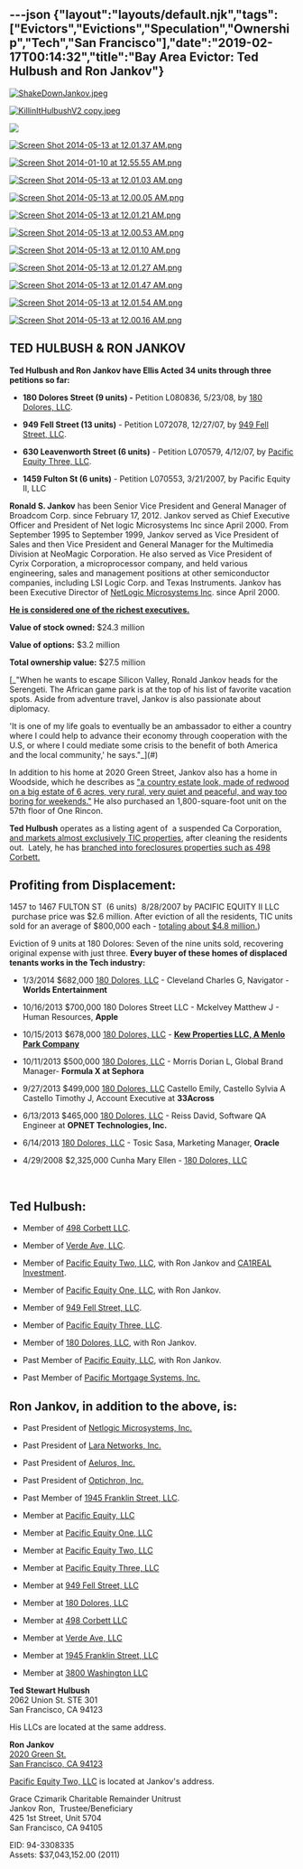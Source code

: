 ---json
{"layout":"layouts/default.njk","tags":["Evictors","Evictions","Speculation","Ownership","Tech","San Francisco"],"date":"2019-02-17T00:14:32","title":"Bay Area Evictor: Ted Hulbush and Ron Jankov"}
---

[![ShakeDownJankov.jpeg](https://images.squarespace-cdn.com/content/v1/52b7d7a6e4b0b3e376ac8ea2/1403804424636-WL6FR5EAU9712UP9ME7T/ke17ZwdGBToddI8pDm48kNnTBge4Cqbf0CHeyOlbDEBZw-zPPgdn4jUwVcJE1ZvWhcwhEtWJXoshNdA9f1qD7Xj1nVWs2aaTtWBneO2WM-t68JmFTiKHPvT-Un8KXAALmW_5Z8CKpZukhjUYF2S_Aw/ShakeDownJankov.jpeg)](https://images.squarespace-cdn.com/content/v1/52b7d7a6e4b0b3e376ac8ea2/1403804424636-WL6FR5EAU9712UP9ME7T/ke17ZwdGBToddI8pDm48kNnTBge4Cqbf0CHeyOlbDEBZw-zPPgdn4jUwVcJE1ZvWhcwhEtWJXoshNdA9f1qD7Xj1nVWs2aaTtWBneO2WM-t68JmFTiKHPvT-Un8KXAALmW_5Z8CKpZukhjUYF2S_Aw/ShakeDownJankov.jpeg) 

[![KillinItHulbushV2 copy.jpeg](https://images.squarespace-cdn.com/content/v1/52b7d7a6e4b0b3e376ac8ea2/1403804094302-8G07VFWNG6X5AXKEVHAO/ke17ZwdGBToddI8pDm48kNnTBge4Cqbf0CHeyOlbDEBZw-zPPgdn4jUwVcJE1ZvWhcwhEtWJXoshNdA9f1qD7Xj1nVWs2aaTtWBneO2WM-t68JmFTiKHPvT-Un8KXAALmW_5Z8CKpZukhjUYF2S_Aw/KillinItHulbushV2+copy.jpeg)](https://images.squarespace-cdn.com/content/v1/52b7d7a6e4b0b3e376ac8ea2/1403804094302-8G07VFWNG6X5AXKEVHAO/ke17ZwdGBToddI8pDm48kNnTBge4Cqbf0CHeyOlbDEBZw-zPPgdn4jUwVcJE1ZvWhcwhEtWJXoshNdA9f1qD7Xj1nVWs2aaTtWBneO2WM-t68JmFTiKHPvT-Un8KXAALmW_5Z8CKpZukhjUYF2S_Aw/KillinItHulbushV2+copy.jpeg) 

![](https://images.squarespace-cdn.com/content/v1/52b7d7a6e4b0b3e376ac8ea2/1389342489259-688SGYECJBZ1724XTTU3/ke17ZwdGBToddI8pDm48kNKU_v8gJAcxDrmB-soKvj1Zw-zPPgdn4jUwVcJE1ZvWEtT5uBSRWt4vQZAgTJucoTqqXjS3CfNDSuuf31e0tVH7wdpQi_gwH_-rfgB8xc3aCDYU5QsKfHvKofLxtwAwA5XleA9PsoOHujT9UMkA80c/image-asset.jpeg)

[![Screen Shot 2014-05-13 at 12.01.37 AM.png](https://images.squarespace-cdn.com/content/v1/52b7d7a6e4b0b3e376ac8ea2/1399964226993-CGPUQASLUIJNIVD9HDPV/ke17ZwdGBToddI8pDm48kH_w7pAktLu-TFTs0xYjTo5Zw-zPPgdn4jUwVcJE1ZvWEtT5uBSRWt4vQZAgTJucoTqqXjS3CfNDSuuf31e0tVE1-1iKK5_dOgiggs89HkYFr8_00jTSuwLBUmGD1vPZJRur-lC0WofN0YB1wFg-ZW0/Screen+Shot+2014-05-13+at+12.01.37+AM.png)](https://images.squarespace-cdn.com/content/v1/52b7d7a6e4b0b3e376ac8ea2/1399964226993-CGPUQASLUIJNIVD9HDPV/ke17ZwdGBToddI8pDm48kH_w7pAktLu-TFTs0xYjTo5Zw-zPPgdn4jUwVcJE1ZvWEtT5uBSRWt4vQZAgTJucoTqqXjS3CfNDSuuf31e0tVE1-1iKK5_dOgiggs89HkYFr8_00jTSuwLBUmGD1vPZJRur-lC0WofN0YB1wFg-ZW0/Screen+Shot+2014-05-13+at+12.01.37+AM.png) 

[![Screen Shot 2014-01-10 at 12.55.55 AM.png](https://images.squarespace-cdn.com/content/v1/52b7d7a6e4b0b3e376ac8ea2/1389344108271-X8AYCZ1SLBGNYU7ZB1HU/ke17ZwdGBToddI8pDm48kFQoWRYz46N3NqqfcilyduVZw-zPPgdn4jUwVcJE1ZvWQUxwkmyExglNqGp0IvTJZUJFbgE-7XRK3dMEBRBhUpx9evmCem6I_VVMRZ6RPV7zXy0oA055YxN4ajfBoMyt2vW8KmZlII2d5OwbTghVNic/Screen+Shot+2014-01-10+at+12.55.55+AM.png)](https://images.squarespace-cdn.com/content/v1/52b7d7a6e4b0b3e376ac8ea2/1389344108271-X8AYCZ1SLBGNYU7ZB1HU/ke17ZwdGBToddI8pDm48kFQoWRYz46N3NqqfcilyduVZw-zPPgdn4jUwVcJE1ZvWQUxwkmyExglNqGp0IvTJZUJFbgE-7XRK3dMEBRBhUpx9evmCem6I_VVMRZ6RPV7zXy0oA055YxN4ajfBoMyt2vW8KmZlII2d5OwbTghVNic/Screen+Shot+2014-01-10+at+12.55.55+AM.png) 

[![Screen Shot 2014-05-13 at 12.01.03 AM.png](https://images.squarespace-cdn.com/content/v1/52b7d7a6e4b0b3e376ac8ea2/1399964217183-QPM0127DI3RBP6S2T2XW/ke17ZwdGBToddI8pDm48kL3Bs4YsTudgoSckTOHh-2pZw-zPPgdn4jUwVcJE1ZvWQUxwkmyExglNqGp0IvTJZUJFbgE-7XRK3dMEBRBhUpxIwtOGgwkxkRPjMY3RrLezbxE6evCKSFoZH8M0Lq7z448rVsv4G-BGqJCV14Nswvk/Screen+Shot+2014-05-13+at+12.01.03+AM.png)](https://images.squarespace-cdn.com/content/v1/52b7d7a6e4b0b3e376ac8ea2/1399964217183-QPM0127DI3RBP6S2T2XW/ke17ZwdGBToddI8pDm48kL3Bs4YsTudgoSckTOHh-2pZw-zPPgdn4jUwVcJE1ZvWQUxwkmyExglNqGp0IvTJZUJFbgE-7XRK3dMEBRBhUpxIwtOGgwkxkRPjMY3RrLezbxE6evCKSFoZH8M0Lq7z448rVsv4G-BGqJCV14Nswvk/Screen+Shot+2014-05-13+at+12.01.03+AM.png) 

[![Screen Shot 2014-05-13 at 12.00.05 AM.png](https://images.squarespace-cdn.com/content/v1/52b7d7a6e4b0b3e376ac8ea2/1399964109121-40KAC109SL3M2OKD7SAW/ke17ZwdGBToddI8pDm48kInsAYXub6uj0tEyi04NLUZZw-zPPgdn4jUwVcJE1ZvWhcwhEtWJXoshNdA9f1qD7ewC-od9ZuPSBWOQvaZcUlZNYQBrxnfns34_zYSMrmW_eb2IZfD_aTl2kdnc90ojTA/Screen+Shot+2014-05-13+at+12.00.05+AM.png)](https://images.squarespace-cdn.com/content/v1/52b7d7a6e4b0b3e376ac8ea2/1399964109121-40KAC109SL3M2OKD7SAW/ke17ZwdGBToddI8pDm48kInsAYXub6uj0tEyi04NLUZZw-zPPgdn4jUwVcJE1ZvWhcwhEtWJXoshNdA9f1qD7ewC-od9ZuPSBWOQvaZcUlZNYQBrxnfns34_zYSMrmW_eb2IZfD_aTl2kdnc90ojTA/Screen+Shot+2014-05-13+at+12.00.05+AM.png) 

[![Screen Shot 2014-05-13 at 12.01.21 AM.png](https://images.squarespace-cdn.com/content/v1/52b7d7a6e4b0b3e376ac8ea2/1399964222356-1EPJYNTR1Q9ONEX11EBJ/ke17ZwdGBToddI8pDm48kORRdmyufXoRrvnKd9ihAIlZw-zPPgdn4jUwVcJE1ZvWQUxwkmyExglNqGp0IvTJZUJFbgE-7XRK3dMEBRBhUpxvH-iIQgvzMgMrofGKTnfiDvQGsdLrfkxaMSZP1M5mUmd4XqcjYgMri28avKCxyj8/Screen+Shot+2014-05-13+at+12.01.21+AM.png)](https://images.squarespace-cdn.com/content/v1/52b7d7a6e4b0b3e376ac8ea2/1399964222356-1EPJYNTR1Q9ONEX11EBJ/ke17ZwdGBToddI8pDm48kORRdmyufXoRrvnKd9ihAIlZw-zPPgdn4jUwVcJE1ZvWQUxwkmyExglNqGp0IvTJZUJFbgE-7XRK3dMEBRBhUpxvH-iIQgvzMgMrofGKTnfiDvQGsdLrfkxaMSZP1M5mUmd4XqcjYgMri28avKCxyj8/Screen+Shot+2014-05-13+at+12.01.21+AM.png) 

[![Screen Shot 2014-05-13 at 12.00.53 AM.png](https://images.squarespace-cdn.com/content/v1/52b7d7a6e4b0b3e376ac8ea2/1399964217661-XN56FAKG0CRNCPYDL4XU/ke17ZwdGBToddI8pDm48kBnzO5piRc4ZguYKvwml0ltZw-zPPgdn4jUwVcJE1ZvWQUxwkmyExglNqGp0IvTJZUJFbgE-7XRK3dMEBRBhUpz5FU5CoRHuu6m4JDe_3gbf5uL33Dj4mfrljydcmNuGzrIaMF5tq-cBiGEXTSwt8bU/Screen+Shot+2014-05-13+at+12.00.53+AM.png)](https://images.squarespace-cdn.com/content/v1/52b7d7a6e4b0b3e376ac8ea2/1399964217661-XN56FAKG0CRNCPYDL4XU/ke17ZwdGBToddI8pDm48kBnzO5piRc4ZguYKvwml0ltZw-zPPgdn4jUwVcJE1ZvWQUxwkmyExglNqGp0IvTJZUJFbgE-7XRK3dMEBRBhUpz5FU5CoRHuu6m4JDe_3gbf5uL33Dj4mfrljydcmNuGzrIaMF5tq-cBiGEXTSwt8bU/Screen+Shot+2014-05-13+at+12.00.53+AM.png) 

[![Screen Shot 2014-05-13 at 12.01.10 AM.png](https://images.squarespace-cdn.com/content/v1/52b7d7a6e4b0b3e376ac8ea2/1399964222541-1LD424GOHX2BMUCXKW4A/ke17ZwdGBToddI8pDm48kDKRsZKoaJOR-n9ftNrRTYdZw-zPPgdn4jUwVcJE1ZvWEtT5uBSRWt4vQZAgTJucoTqqXjS3CfNDSuuf31e0tVHaUBZv3PYSGruJc5_W4oIuQVudUmcnqTHCnqfGKXtlXJu3E9Ef3XsXP1C_826c-iU/Screen+Shot+2014-05-13+at+12.01.10+AM.png)](https://images.squarespace-cdn.com/content/v1/52b7d7a6e4b0b3e376ac8ea2/1399964222541-1LD424GOHX2BMUCXKW4A/ke17ZwdGBToddI8pDm48kDKRsZKoaJOR-n9ftNrRTYdZw-zPPgdn4jUwVcJE1ZvWEtT5uBSRWt4vQZAgTJucoTqqXjS3CfNDSuuf31e0tVHaUBZv3PYSGruJc5_W4oIuQVudUmcnqTHCnqfGKXtlXJu3E9Ef3XsXP1C_826c-iU/Screen+Shot+2014-05-13+at+12.01.10+AM.png) 

[![Screen Shot 2014-05-13 at 12.01.27 AM.png](https://images.squarespace-cdn.com/content/v1/52b7d7a6e4b0b3e376ac8ea2/1399964225509-GX1V7UPAP5UA37RLRH0R/ke17ZwdGBToddI8pDm48kAOMR1D2pmOAu7CPHI2V4aRZw-zPPgdn4jUwVcJE1ZvWhcwhEtWJXoshNdA9f1qD7aWTft8W2mJ3MMBYfzdTZ2whGclOlrVTLqKsnuWgQQoXGPoa1uM1UpEEZmhBKPid3g/Screen+Shot+2014-05-13+at+12.01.27+AM.png)](https://images.squarespace-cdn.com/content/v1/52b7d7a6e4b0b3e376ac8ea2/1399964225509-GX1V7UPAP5UA37RLRH0R/ke17ZwdGBToddI8pDm48kAOMR1D2pmOAu7CPHI2V4aRZw-zPPgdn4jUwVcJE1ZvWhcwhEtWJXoshNdA9f1qD7aWTft8W2mJ3MMBYfzdTZ2whGclOlrVTLqKsnuWgQQoXGPoa1uM1UpEEZmhBKPid3g/Screen+Shot+2014-05-13+at+12.01.27+AM.png) 

[![Screen Shot 2014-05-13 at 12.01.47 AM.png](https://images.squarespace-cdn.com/content/v1/52b7d7a6e4b0b3e376ac8ea2/1399964235197-ULTSYAZ737TRS9MVIHGH/ke17ZwdGBToddI8pDm48kJKCXXqhwZ7M0vjAtdUIr1pZw-zPPgdn4jUwVcJE1ZvWEtT5uBSRWt4vQZAgTJucoTqqXjS3CfNDSuuf31e0tVFt7FDLw7F3xonnXms2smBdq4HuVPbLSaWBM2g9d9b5S-87Nsj43NRAr6WuWZv5DKs/Screen+Shot+2014-05-13+at+12.01.47+AM.png)](https://images.squarespace-cdn.com/content/v1/52b7d7a6e4b0b3e376ac8ea2/1399964235197-ULTSYAZ737TRS9MVIHGH/ke17ZwdGBToddI8pDm48kJKCXXqhwZ7M0vjAtdUIr1pZw-zPPgdn4jUwVcJE1ZvWEtT5uBSRWt4vQZAgTJucoTqqXjS3CfNDSuuf31e0tVFt7FDLw7F3xonnXms2smBdq4HuVPbLSaWBM2g9d9b5S-87Nsj43NRAr6WuWZv5DKs/Screen+Shot+2014-05-13+at+12.01.47+AM.png) 

[![Screen Shot 2014-05-13 at 12.01.54 AM.png](https://images.squarespace-cdn.com/content/v1/52b7d7a6e4b0b3e376ac8ea2/1399964232339-G1TAB0S6QI5VUQ3RNGCR/ke17ZwdGBToddI8pDm48kOSFZU3QYtz1crWsXAKGowtZw-zPPgdn4jUwVcJE1ZvWEtT5uBSRWt4vQZAgTJucoTqqXjS3CfNDSuuf31e0tVETHie3enEC3MQ9szkEXnGJaJideSHxi-uDjgfWCo7rGmQ6l2WM7tn7mqHTODzkmeM/Screen+Shot+2014-05-13+at+12.01.54+AM.png)](https://images.squarespace-cdn.com/content/v1/52b7d7a6e4b0b3e376ac8ea2/1399964232339-G1TAB0S6QI5VUQ3RNGCR/ke17ZwdGBToddI8pDm48kOSFZU3QYtz1crWsXAKGowtZw-zPPgdn4jUwVcJE1ZvWEtT5uBSRWt4vQZAgTJucoTqqXjS3CfNDSuuf31e0tVETHie3enEC3MQ9szkEXnGJaJideSHxi-uDjgfWCo7rGmQ6l2WM7tn7mqHTODzkmeM/Screen+Shot+2014-05-13+at+12.01.54+AM.png) 

[![Screen Shot 2014-05-13 at 12.00.16 AM.png](https://images.squarespace-cdn.com/content/v1/52b7d7a6e4b0b3e376ac8ea2/1399964104670-AMJ3ZHLS9ZHFKQHOPNHE/ke17ZwdGBToddI8pDm48kI8gvuRMOHC1YgSZ2DQTzL5Zw-zPPgdn4jUwVcJE1ZvWEtT5uBSRWt4vQZAgTJucoTqqXjS3CfNDSuuf31e0tVFjAbuaqAqu4e2WTPJbab6Rt2yP94gIyQkDoTNC1ToKRWbSd6kfRtgWHgNMDgGnmDY/Screen+Shot+2014-05-13+at+12.00.16+AM.png)](https://images.squarespace-cdn.com/content/v1/52b7d7a6e4b0b3e376ac8ea2/1399964104670-AMJ3ZHLS9ZHFKQHOPNHE/ke17ZwdGBToddI8pDm48kI8gvuRMOHC1YgSZ2DQTzL5Zw-zPPgdn4jUwVcJE1ZvWEtT5uBSRWt4vQZAgTJucoTqqXjS3CfNDSuuf31e0tVFjAbuaqAqu4e2WTPJbab6Rt2yP94gIyQkDoTNC1ToKRWbSd6kfRtgWHgNMDgGnmDY/Screen+Shot+2014-05-13+at+12.00.16+AM.png) 

TED HULBUSH & RON JANKOV
------------------------

**Ted Hulbush and Ron Jankov have Ellis Acted 34 units through three petitions so far:**

*   **180 Dolores Street (9 units) -** Petition L080836, 5/23/08, by [180 Dolores, LLC](http://www.corporationwiki.com/California/San-Francisco/180-dolores-llc/47363168.aspx).
    
*   **949 Fell Street (13 units)** \- Petition L072078, 12/27/07, by [949 Fell Street, LLC](http://www.corporationwiki.com/California/San-Francisco/949-fell-street-llc/47246460.aspx).
    
*   **630 Leavenworth Street (6 units)** - Petition L070579, 4/12/07, by [Pacific Equity Three, LLC](http://www.corporationwiki.com/California/San-Francisco/pacific-equity-three-llc/47095689.aspx).
    
*   **1459 Fulton St (6 units)** \- Petition L070553, 3/21/2007, by Pacific Equity II, LLC
    

**Ronald S. Jankov** has been Senior Vice President and General Manager of Broadcom Corp. since February 17, 2012. Jankov served as Chief Executive Officer and President of Net logic Microsystems Inc since April 2000. From September 1995 to September 1999, Jankov served as Vice President of Sales and then Vice President and General Manager for the Multimedia Division at NeoMagic Corporation. He also served as Vice President of Cyrix Corporation, a microprocessor company, and held various engineering, sales and management positions at other semiconductor companies, including LSI Logic Corp. and Texas Instruments. Jankov has been Executive Director of [NetLogic Microsystems Inc](http://money.cnn.com/magazines/fsb/fsb100/2008/snapshots/83.html). since April 2000.

[**He is considered one of the richest executives.**](http://money.cnn.com/galleries/2008/fsb/0806/gallery.fsb100_richexecs.fsb/20.html)

**Value of stock owned:** $24.3 million

**Value of options:** $3.2 million

**Total ownership value:** $27.5 million

[_"When he wants to escape Silicon Valley, Ronald Jankov heads for the Serengeti. The African game park is at the top of his list of favorite vacation spots. Aside from adventure travel, Jankov is also passionate about diplomacy.  
  
'It is one of my life goals to eventually be an ambassador to either a country where I could help to advance their economy through cooperation with the U.S, or where I could mediate some crisis to the benefit of both America and the local community,' he says."_](#)

In addition to his home at 2020 Green Street, Jankov also has a home in Woodside, which he describes as ["a country estate look, made of redwood on a big estate of 6 acres, very rural, very quiet and peaceful, and way too boring for weekends."](http://www.sfgate.com/homeandgarden/article/Imbuing-a-bachelor-pad-with-a-touch-of-class-3295889.php) He also purchased an 1,800-square-foot unit on the 57th floor of One Rincon.

**Ted Hulbush** operates as a listing agent of  a suspended Ca Corporation, [and markets almost exclusively TIC properties](http://www.homelight.com/agents/ted-hulbush-ca-01378636), after cleaning the residents out.  Lately, he has [branched into foreclosures properties such as 498 Corbett.](http://www.redfin.com/CA/San-Francisco/498-Corbett-Ave-94114/home/1694016.)

**Profiting from Displacement:**
--------------------------------

1457 to 1467 FULTON ST  (6 units)  8/28/2007 by PACIFIC EQUITY II LLC  purchase price was $2.6 million. After eviction of all the residents, TIC units sold for an average of $800,000 each - [totaling about $4.8 million.](http://www.redfin.com/CA/San-Francisco/1457-Fulton-St-94117/unit-1467/home/2010289))

Eviction of 9 units at 180 Dolores: Seven of the nine units sold, recovering original expense with just three. **Every buyer of these homes of displaced tenants works in the Tech industry:**

*   1/3/2014 $682,000 [180 Dolores, LLC](http://www.corporationwiki.com/California/San-Francisco/180-dolores-llc/47363168.aspx) - Cleveland Charles G, Navigator - **Worlds Entertainment**
    
*   10/16/2013 $700,000 180 Dolores Street LLC - Mckelvey Matthew J - Human Resources, **Apple**
    
*   10/15/2013 $678,000 [180 Dolores, LLC](http://www.corporationwiki.com/California/San-Francisco/180-dolores-llc/47363168.aspx) - [**Kew Properties LLC, A Menlo Park Company**](http://www.corporationwiki.com/California/Menlo-Park/kew-properties-llc/108427786.aspx)
    
*   10/11/2013 $500,000 [180 Dolores, LLC](http://www.corporationwiki.com/California/San-Francisco/180-dolores-llc/47363168.aspx) - Morris Dorian L, Global Brand Manager- **Formula X at Sephora**
    
*   9/27/2013 $499,000 [180 Dolores, LLC](http://www.corporationwiki.com/California/San-Francisco/180-dolores-llc/47363168.aspx) Castello Emily, Castello Sylvia A Castello Timothy J, Account Executive at **33Across**
    
*   6/13/2013 $465,000 [180 Dolores, LLC](http://www.corporationwiki.com/California/San-Francisco/180-dolores-llc/47363168.aspx) - Reiss David, Software QA Engineer at **OPNET Technologies, Inc.**
    
*   6/14/2013 [180 Dolores, LLC](http://www.corporationwiki.com/California/San-Francisco/180-dolores-llc/47363168.aspx) - Tosic Sasa, Marketing Manager, **Oracle**
    
*   4/29/2008 $2,325,000 Cunha Mary Ellen - [180 Dolores, LLC](http://www.corporationwiki.com/California/San-Francisco/180-dolores-llc/47363168.aspx)
    

 

Ted Hulbush:
------------

*   Member of [498 Corbett LLC](http://www.corporationwiki.com/California/San-Francisco/498-corbett-llc/134868200.aspx).
    
*   Member of [Verde Ave, LLC](http://www.corporationwiki.com/California/San-Francisco/verde-ave-llc/138353255.aspx).
    
*   Member of [Pacific Equity Two, LLC](http://www.corporationwiki.com/California/San-Francisco/pacific-equity-two-llc/46983451.aspx), with Ron Jankov and [CA1REAL Investment](http://www.corporationwiki.com/p/2e8sus/ca1real-estate-investment).
    
*   Member of [Pacific Equity One, LLC](http://www.corporationwiki.com/California/San-Francisco/pacific-equity-one-llc/46983444.aspx), with Ron Jankov.
    
*   Member of [949 Fell Street, LLC](http://www.corporationwiki.com/California/San-Francisco/949-fell-street-llc/47246460.aspx).
    
*   Member of [Pacific Equity Three, LLC](http://www.corporationwiki.com/California/San-Francisco/pacific-equity-three-llc/47095689.aspx).
    
*   Member of [180 Dolores, LLC](http://www.corporationwiki.com/California/San-Francisco/180-dolores-llc/47363168.aspx), with Ron Jankov.
    
*   Past Member of [Pacific Equity, LLC](http://www.corporationwiki.com/California/San-Francisco/pacific-equity-llc/46953804.aspx), with Ron Jankov.
    
*   Past Member of [Pacific Mortgage Systems, Inc.](http://www.corporationwiki.com/California/San-Francisco/pacific-mortgage-systems-inc/43532997.aspx)
    

Ron Jankov, in addition to the above, is:
-----------------------------------------

*   Past President of [Netlogic Microsystems, Inc.](http://www.corporationwiki.com/California/Mountain-View/netlogic-microsystems-inc/42801878.aspx)
    
*   Past President of [Lara Networks, Inc.](http://www.corporationwiki.com/California/Mountain-View/lara-networks-inc/43259541.aspx)
    
*   Past President of [Aeluros, Inc.](http://www.corporationwiki.com/California/Mountain-View/aeluros-inc/43436039.aspx)
    
*   Past President of [Optichron, Inc.](http://www.corporationwiki.com/California/Fremont/optichron-inc/43690444.aspx)
    
*   Past Member of [1945 Franklin Street, LLC](http://www.corporationwiki.com/California/San-Francisco/1945-franklin-street-llc/138719977.aspx).
    
*   Member at [Pacific Equity, LLC](https://www.corporationwiki.com/California/San-Francisco/pacific-equity-llc/46953804.aspx)
    
*   Member at [Pacific Equity One, LLC](https://www.corporationwiki.com/California/San-Francisco/pacific-equity-one-llc/46983444.aspx)
    
*   Member at [Pacific Equity Two, LLC](https://www.corporationwiki.com/California/San-Francisco/pacific-equity-two-llc/46983451.aspx)
    
*   Member at [Pacific Equity Three, LLC](https://www.corporationwiki.com/California/San-Francisco/pacific-equity-three-llc/47095689.aspx)
    
*   Member at [949 Fell Street, LLC](https://www.corporationwiki.com/California/San-Francisco/949-fell-street-llc/47246460.aspx)
    
*   Member at [180 Dolores, LLC](https://www.corporationwiki.com/California/San-Francisco/180-dolores-llc/47363168.aspx)
    
*   Member at [498 Corbett LLC](https://www.corporationwiki.com/California/San-Francisco/498-corbett-llc/134868200.aspx)
    
*   Member at [Verde Ave, LLC](https://www.corporationwiki.com/California/San-Francisco/verde-ave-llc/138353255.aspx)
    
*   Member at [1945 Franklin Street, LLC](https://www.corporationwiki.com/California/San-Francisco/1945-franklin-street-llc/138719977.aspx)
    
*   Member at [3800 Washington LLC](https://www.corporationwiki.com/p/2rxwgu/3800-washington-llc)
    

**Ted Stewart Hulbush**  
2062 Union St. STE 301  
San Francisco, CA 94123

His LLCs are located at the same address.

**Ron Jankov**  
[2020 Green St.](http://www.corporationwiki.com/California/San-Francisco/2020-Green-St-San-Francisco-CA-94123-a20899789.aspx)  
[San Francisco, CA 94123](http://www.corporationwiki.com/California/San-Francisco/2020-Green-St-San-Francisco-CA-94123-a20899789.aspx)

[Pacific Equity Two, LLC](http://www.corporationwiki.com/California/San-Francisco/pacific-equity-two-llc/46983451.aspx) is located at Jankov's address.

Grace Czimarik Charitable Remainder Unitrust  
Jankov Ron,  Trustee/Beneficiary  
425 1st Street, Unit 5704  
San Francisco, CA 94105  

EID: 94-3308335  
Assets: $37,043,152.00 (2011)
